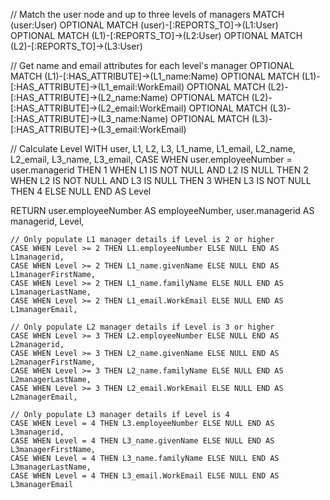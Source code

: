 // Match the user node and up to three levels of managers
MATCH (user:User)
OPTIONAL MATCH (user)-[:REPORTS_TO]->(L1:User)
OPTIONAL MATCH (L1)-[:REPORTS_TO]->(L2:User)
OPTIONAL MATCH (L2)-[:REPORTS_TO]->(L3:User)

// Get name and email attributes for each level's manager
OPTIONAL MATCH (L1)-[:HAS_ATTRIBUTE]->(L1_name:Name)
OPTIONAL MATCH (L1)-[:HAS_ATTRIBUTE]->(L1_email:WorkEmail)
OPTIONAL MATCH (L2)-[:HAS_ATTRIBUTE]->(L2_name:Name)
OPTIONAL MATCH (L2)-[:HAS_ATTRIBUTE]->(L2_email:WorkEmail)
OPTIONAL MATCH (L3)-[:HAS_ATTRIBUTE]->(L3_name:Name)
OPTIONAL MATCH (L3)-[:HAS_ATTRIBUTE]->(L3_email:WorkEmail)

// Calculate Level
WITH user, L1, L2, L3,
     L1_name, L1_email, L2_name, L2_email, L3_name, L3_email,
     CASE 
       WHEN user.employeeNumber = user.managerid THEN 1
       WHEN L1 IS NOT NULL AND L2 IS NULL THEN 2
       WHEN L2 IS NOT NULL AND L3 IS NULL THEN 3
       WHEN L3 IS NOT NULL THEN 4
       ELSE NULL 
     END AS Level

RETURN 
    user.employeeNumber AS employeeNumber,
    user.managerid AS managerid,
    Level,
    
    // Only populate L1 manager details if Level is 2 or higher
    CASE WHEN Level >= 2 THEN L1.employeeNumber ELSE NULL END AS L1managerid,
    CASE WHEN Level >= 2 THEN L1_name.givenName ELSE NULL END AS L1managerFirstName,
    CASE WHEN Level >= 2 THEN L1_name.familyName ELSE NULL END AS L1managerLastName,
    CASE WHEN Level >= 2 THEN L1_email.WorkEmail ELSE NULL END AS L1managerEmail,
    
    // Only populate L2 manager details if Level is 3 or higher
    CASE WHEN Level >= 3 THEN L2.employeeNumber ELSE NULL END AS L2managerid,
    CASE WHEN Level >= 3 THEN L2_name.givenName ELSE NULL END AS L2managerFirstName,
    CASE WHEN Level >= 3 THEN L2_name.familyName ELSE NULL END AS L2managerLastName,
    CASE WHEN Level >= 3 THEN L2_email.WorkEmail ELSE NULL END AS L2managerEmail,
    
    // Only populate L3 manager details if Level is 4
    CASE WHEN Level = 4 THEN L3.employeeNumber ELSE NULL END AS L3managerid,
    CASE WHEN Level = 4 THEN L3_name.givenName ELSE NULL END AS L3managerFirstName,
    CASE WHEN Level = 4 THEN L3_name.familyName ELSE NULL END AS L3managerLastName,
    CASE WHEN Level = 4 THEN L3_email.WorkEmail ELSE NULL END AS L3managerEmail
